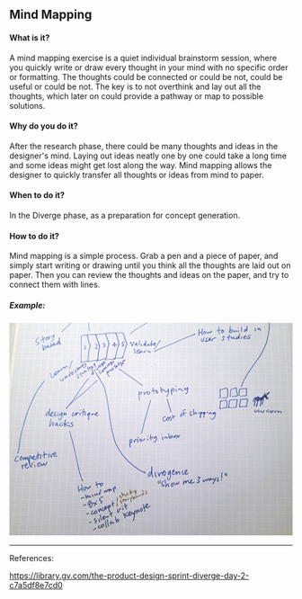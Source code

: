 ## Mind Mapping

#### What is it?
A mind mapping exercise is a quiet individual brainstorm session, where you quickly write or draw every thought in your mind with no specific order or formatting. The thoughts could be connected or could be not, could be useful or could be not. The key is to not overthink and lay out all the thoughts, which later on could provide a pathway or map to possible solutions. 

#### Why do you do it?
After the research phase, there could be many thoughts and ideas in the designer's mind. Laying out ideas neatly one by one could take a long time and some ideas might get lost along the way. Mind mapping allows the designer to quickly transfer all thoughts or ideas from mind to paper. 

#### When to do it?
In the Diverge phase, as a preparation for concept generation. 

#### How to do it?
Mind mapping is a simple process. Grab a pen and a piece of paper, and simply start writing or drawing until you think all the thoughts are laid out on paper. Then you can review the thoughts and ideas on the paper, and try to connect them with lines.

##### Example:

![Mind Map](/images/mind-map.jpg)


---

References: 

https://library.gv.com/the-product-design-sprint-diverge-day-2-c7a5df8e7cd0
